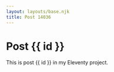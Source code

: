 ```yaml
---
layout: layouts/base.njk
title: Post 14036
---
```


# Post {{ id }}

This is post {{ id }} in my Eleventy project.
